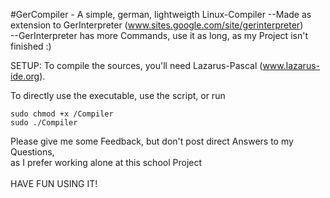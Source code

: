 #GerCompiler - A simple, german, lightweigth Linux-Compiler
--Made as extension to GerInterpreter (www.sites.google.com/site/gerinterpreter) </br>
--GerInterpreter has more Commands, use it as long, as my Project isn't finished :)</br>

SETUP: To compile the sources, you'll need Lazarus-Pascal (www.lazarus-ide.org).</br>

To directly use the executable, use the script, or run

    
    sudo chmod +x /Compiler
    sudo ./Compiler

Please give me some Feedback, but don't post direct Answers to my Questions, </br>as I prefer working alone at this school Project </br>
 </br>
HAVE FUN USING IT!
